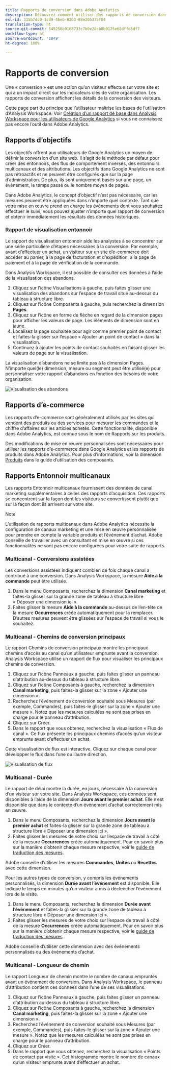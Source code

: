```yaml
---
title: Rapports de conversion dans Adobe Analytics
description: Découvrez comment utiliser des rapports de conversion dans Adobe Analytics.
exl-id: 315b7dc0-1cd9-4beb-8203-88e205375f84
translation-type: ht
source-git-commit: 549258b0168733c7b0e28cb8b9125e68dffd5df7
workflow-type: ht
source-wordcount: '1049'
ht-degree: 100%

---
```


# Rapports de conversion

Une « conversion » est une action qu’un visiteur effectue sur votre site et qui a un impact direct sur les indicateurs clés de votre organisation. Les rapports de conversion affichent les détails de la conversion des visiteurs.

Cette page part du principe que l’utilisateur maîtrise les bases de l’utilisation d’Analysis Workspace. Voir [Création d’un rapport de base dans Analysis Workspace pour les utilisateurs de Google Analytics](create-report.md) si vous ne connaissez pas encore l’outil dans Adobe Analytics.

## Rapports d’objectifs

Les objectifs offrent aux utilisateurs de Google Analytics un moyen de définir la conversion d’un site web. Il s’agit de la méthode par défaut pour créer des entonnoirs, des flux de comportement inversés, des entonnoirs multicanaux et des attributions. Les objectifs dans Google Analytics ne sont pas rétroactifs et ne peuvent être configurés que sur la page d’administration. De plus, ils sont uniquement basés sur une page, un événement, le temps passé ou le nombre moyen de pages.

Dans Adobe Analytics, le concept d’objectif n’est pas nécessaire, car les mesures peuvent être appliquées dans n’importe quel contexte. Tant que votre mise en œuvre prend en charge les événements dont vous souhaitez effectuer le suivi, vous pouvez ajuster n’importe quel rapport de conversion et obtenir immédiatement les résultats des données historiques.

### Rapport de visualisation entonnoir

Le rapport de visualisation entonnoir aide les analystes à se concentrer sur une série particulière d’étapes nécessaires à la conversion. Par exemple, avant d’effectuer un achat, un visiteur sur un site d’e-commerce doit accéder au panier, à la page de facturation et d’expédition, à la page de paiement et à la page de vérification de la commande.

Dans Analysis Workspace, il est possible de consulter ces données à l’aide de la visualisation des abandons.

1. Cliquez sur l’icône Visualisations à gauche, puis faites glisser une visualisation des abandons sur l’espace de travail situé au-dessus du tableau à structure libre.
2. Cliquez sur l’icône Composants à gauche, puis recherchez la dimension **Pages**.
3. Cliquez sur l’icône en forme de flèche en regard de la dimension pages pour afficher les valeurs de page. Les éléments de dimension sont en jaune.
4. Localisez la page souhaitée pour agir comme premier point de contact et faites-la glisser sur l’espace « Ajouter un point de contact » dans la visualisation.
5. Continuez à ajouter les points de contact souhaités en faisant glisser les valeurs de page sur la visualisation.

La visualisation d’abandons ne se limite pas à la dimension Pages. N’importe quel(le) dimension, mesure ou segment peut être utilisé(e) pour personnaliser votre rapport d’abandons en fonction des besoins de votre organisation.

![Visualisation des abandons](/help/technotes/ga-to-aa/assets/fallout.png)

## Rapports d’e-commerce

Les rapports d’e-commerce sont généralement utilisés par les sites qui vendent des produits ou des services pour mesurer les commandes et le chiffre d’affaires sur les articles achetés. Cette fonctionnalité, disponible dans Adobe Analytics, est connue sous le nom de Rapports sur les produits.

Des modifications de mise en œuvre personnalisées sont nécessaires pour utiliser les rapports d’e-commerce dans Google Analytics et les rapports de produits dans Adobe Analytics. Pour plus d’informations, voir la dimension [Produits](/help/components/dimensions/product.md) dans le guide d’utilisation des composants.

## Rapports Entonnoir multicanaux

Les rapports Entonnoir multicanaux fournissent des données de canal marketing supplémentaires à celles des rapports d’acquisition. Ces rapports se concentrent sur la façon dont les visiteurs se convertissent plutôt que sur la façon dont ils arrivent sur votre site.

>[!NOTE]
>
> L’utilisation de rapports multicanaux dans Adobe Analytics nécessite la configuration de canaux marketing et une mise en œuvre personnalisée pour prendre en compte la variable produits et l’événement d’achat. Adobe conseille de travailler avec un consultant en mise en œuvre si ces fonctionnalités ne sont pas encore configurées pour votre suite de rapports.

### Multicanal - Conversions assistées

Les conversions assistées indiquent combien de fois chaque canal a contribué à une conversion. Dans Analysis Workspace, la mesure **Aide à la commande** peut être utilisée.

1. Dans le menu Composants, recherchez la dimension **Canal marketing** et faites-la glisser sur la grande zone de tableau à structure libre « Déposer une dimension ici ».
2. Faites glisser la mesure **Aide à la commande** au-dessus de l’en-tête de la mesure **Occurrences** créée automatiquement pour la remplacer. D’autres mesures peuvent être glissées sur l’espace de travail si vous le souhaitez.

### Multicanal - Chemins de conversion principaux

Le rapport Chemins de conversion principaux montre les principaux chemins d’accès au canal qu’un utilisateur emprunte avant la conversion. Analysis Workspace utilise un rapport de flux pour visualiser les principaux chemins de conversion.

1. Cliquez sur l’icône Panneaux à gauche, puis faites glisser un panneau d’attribution au-dessus du tableau à structure libre.
2. Cliquez sur l’icône Composants à gauche, recherchez la dimension **Canal marketing**, puis faites-la glisser sur la zone « Ajouter une dimension ».
3. Recherchez l’événement de conversion souhaité sous Mesures (par exemple, Commandes), puis faites-le glisser sur la zone « Ajouter une mesure ». Notez que les mesures calculées ne sont pas prises en charge pour le panneau d’attribution.
4. Cliquez sur Créer.
5. Dans le rapport que vous obtenez, recherchez la visualisation « Flux de canal ». Ce flux présente les principaux chemins d’accès qu’un visiteur emprunte avant d’effectuer un achat.

Cette visualisation de flux est interactive. Cliquez sur chaque canal pour développer le flux dans l’une ou l’autre direction.

![Visualisation de flux](/help/technotes/ga-to-aa/assets/flow.png)

### Multicanal - Durée

Le rapport de délai montre la durée, en jours, nécessaire à la conversion d’un visiteur sur votre site. Dans Analysis Workspace, ces données sont disponibles à l’aide de la dimension **Jours avant le premier achat**. Elle n’est disponible que dans le contexte d’un événement d’achat correctement mis en œuvre.

1. Dans le menu Composants, recherchez la dimension **Jours avant le premier achat** et faites-la glisser sur la grande zone de tableau à structure libre « Déposer une dimension ici ».
2. Faites glisser les mesures de votre choix sur l’espace de travail à côté de la mesure **Occurrences** créée automatiquement. Pour en savoir plus sur la manière d’obtenir chaque mesure respective, voir le [guide de traduction des mesures](common-metrics.md).

Adobe conseille d’utiliser les mesures **Commandes**, **Unités** ou **Recettes** avec cette dimension.

Pour les autres types de conversion, y compris les événements personnalisés, la dimension **Durée avant l’événement** est disponible. Elle indique le temps en minutes qu’un visiteur a mis à déclencher l’événement lors de la visite.

1. Dans le menu Composants, recherchez la dimension **Durée avant l’événement** et faites-la glisser sur la grande zone de tableau à structure libre « Déposer une dimension ici ».
2. Faites glisser les mesures de votre choix sur l’espace de travail à côté de la mesure **Occurrences** créée automatiquement. Pour en savoir plus sur la manière d’obtenir chaque mesure respective, voir le [guide de traduction des mesures](common-metrics.md).

Adobe conseille d’utiliser cette dimension avec des événements personnalisés ou des événements d’achat.

### Multicanal - Longueur de chemin

Le rapport Longueur de chemin montre le nombre de canaux empruntés avant un événement de conversion. Dans Analysis Workspace, le panneau d’attribution contient ces données dans l’une de ses visualisations.

1. Cliquez sur l’icône Panneaux à gauche, puis faites glisser un panneau d’attribution au-dessus du tableau à structure libre.
2. Cliquez sur l’icône Composants à gauche, recherchez la dimension **Canal marketing**, puis faites-la glisser sur la zone « Ajouter une dimension ».
3. Recherchez l’événement de conversion souhaité sous Mesures (par exemple, Commandes), puis faites-le glisser sur la zone « Ajouter une mesure ». Notez que les mesures calculées ne sont pas prises en charge pour le panneau d’attribution.
4. Cliquez sur Créer.
5. Dans le rapport que vous obtenez, recherchez la visualisation « Points de contact par visite ». Cet histogramme montre le nombre de canaux qu’un visiteur emprunte avant d’effectuer un achat.
